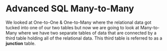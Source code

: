 # Advanced SQL Many-to-Many

We looked at One-to-One & One-to-Many where the relational data got tucked into one of our two tables but now we are going to look at Many-to-Many where we have two separate tables of data that are connected by a third table holding all of the relational data. This third table is referred to as a **junction** table.